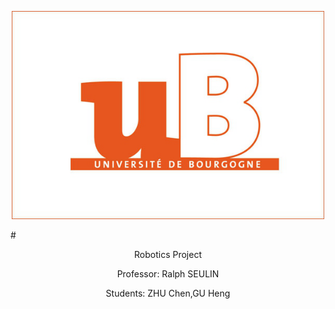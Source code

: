 <p align="center">  
   <img src = "source/ub.png" width = 500>
</p >
# <p align="center">Robotics Project</p >

<p align="center">Professor: Ralph SEULIN</p >  
<p align="center">Students: ZHU Chen,GU Heng</p >  
